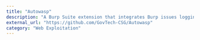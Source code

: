 ```yaml
---
title: "Autowasp"
description: "A Burp Suite extension that integrates Burp issues logging, with OWASP Web Security Testing Guide (WSTG), to provide a streamlined web security testing flow for the modern-day penetration tester! This tool will guide new penetration testers to understand the best practices of web application security and automate OWASP WSTG checks."
external_url: "https://github.com/GovTech-CSG/Autowasp"
category: "Web Exploitation"
---
```

